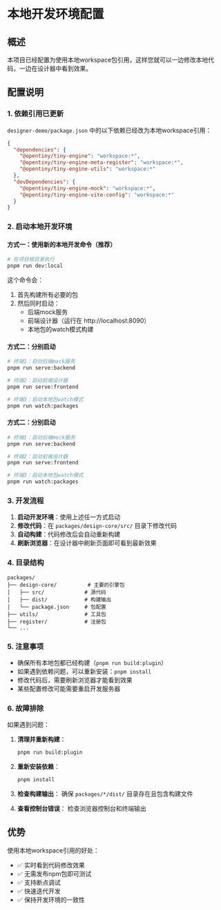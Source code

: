 # 本地开发环境配置

## 概述

本项目已经配置为使用本地workspace包引用，这样您就可以一边修改本地代码，一边在设计器中看到效果。

## 配置说明

### 1. 依赖引用已更新

`designer-demo/package.json` 中的以下依赖已经改为本地workspace引用：

```json
{
  "dependencies": {
    "@opentiny/tiny-engine": "workspace:*",
    "@opentiny/tiny-engine-meta-register": "workspace:*",
    "@opentiny/tiny-engine-utils": "workspace:*"
  },
  "devDependencies": {
    "@opentiny/tiny-engine-mock": "workspace:*",
    "@opentiny/tiny-engine-vite-config": "workspace:*"
  }
}
```

### 2. 启动本地开发环境

#### 方式一：使用新的本地开发命令（推荐）
```bash
# 在项目根目录执行
pnpm run dev:local
```

这个命令会：
1. 首先构建所有必要的包
2. 然后同时启动：
   - 后端mock服务
   - 前端设计器（运行在 http://localhost:8090）
   - 本地包的watch模式构建

#### 方式二：分别启动
```bash
# 终端1：启动后端mock服务
pnpm run serve:backend

# 终端2：启动前端设计器
pnpm run serve:frontend

# 终端3：启动本地包watch模式
pnpm run watch:packages
```

#### 方式二：分别启动
```bash
# 终端1：启动后端mock服务
pnpm run serve:backend

# 终端2：启动前端设计器
pnpm run serve:frontend

# 终端3：启动本地包watch模式
pnpm run watch:packages
```

### 3. 开发流程

1. **启动开发环境**：使用上述任一方式启动
2. **修改代码**：在 `packages/design-core/src/` 目录下修改代码
3. **自动构建**：代码修改后会自动重新构建
4. **刷新浏览器**：在设计器中刷新页面即可看到最新效果

### 4. 目录结构

```
packages/
├── design-core/          # 主要的引擎包
│   ├── src/             # 源代码
│   ├── dist/            # 构建输出
│   └── package.json     # 包配置
├── utils/               # 工具包
├── register/            # 注册包
└── ...
```

### 5. 注意事项

- 确保所有本地包都已经构建（`pnpm run build:plugin`）
- 如果遇到依赖问题，可以重新安装：`pnpm install`
- 修改代码后，需要刷新浏览器才能看到效果
- 某些配置修改可能需要重启开发服务器

### 6. 故障排除

如果遇到问题：

1. **清理并重新构建**：
   ```bash
   pnpm run build:plugin
   ```

2. **重新安装依赖**：
   ```bash
   pnpm install
   ```

3. **检查构建输出**：
   确保 `packages/*/dist/` 目录存在且包含构建文件

4. **查看控制台错误**：
   检查浏览器控制台和终端输出

## 优势

使用本地workspace引用的好处：

- ✅ 实时看到代码修改效果
- ✅ 无需发布npm包即可测试
- ✅ 支持断点调试
- ✅ 快速迭代开发
- ✅ 保持开发环境的一致性
